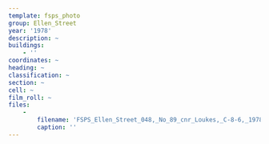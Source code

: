 ```yaml
---
template: fsps_photo
group: Ellen_Street
year: '1978'
description: ~
buildings:
    - ''
coordinates: ~
heading: ~
classification: ~
section: ~
cell: ~
film_roll: ~
files:
    -
        filename: 'FSPS_Ellen_Street_048,_No_89_cnr_Loukes,_C-8-6,_1978.png'
        caption: ''
---
```

